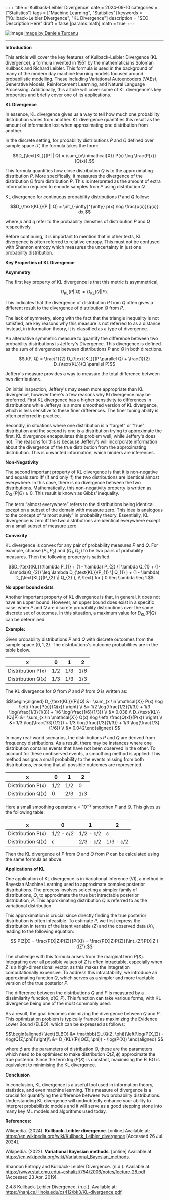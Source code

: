 +++
title = 'Kullback-Leibler Divergence'
date = 2024-09-10
categories = ["Statistics"]
tags = ["Machine Learning", "Statistics"]
keywords = ["Kullback-Leibler Divergence", "KL Divergence"]
description = "SEO Description Here"
draft = false
[params.math]
  math = true
+++

![Image](/images/daniela-turcanu-wABdckxoj90-unsplash.jpg)
[Image by Daniela Turcanu](https://unsplash.com/@protopopica?utm_source=ghost&utm_medium=referral&utm_campaign=api-credit)
***
**Introduction**

This article will cover the key features of Kullback-Leibler Divergence (KL divergence), a formula invented in 1951 by the mathematicians Soloman Kullback and Richard Leibler. This formula is used in the background of many of the modern day machine learning models focused around probabilistic modelling. These including Variational Autoencoders (VAEs), Generative Models, Reinforcement Learning, and Natural Language Processing. Additionally, this article will cover some of KL divergence's key properties and briefly cover one of its applications.

**KL Divergence**

In essence, KL divergence gives us a way to tell how much one probability distribution varies from another. KL divergence quantifies this result as the amount of information lost when approximating one distribution from another.

In the discrete setting, for probability distributions $P$ and $Q$ defined over sample space $\mathcal{X}$, the formula takes the form:

$$D_{\text{KL}}(P || Q) = \sum_{x\in\mathcal{X}} P(x) \log \frac{P(x)}{Q(x)}.$$

This formula quantifies how close distribution $Q$ is to the approximating distribution $P$. More specifically, it measures the divergence of the distribution $Q$ from distribution $P$. This is interpreted as the amount of extra information required to encode samples from $P$ using distribution $Q$.

KL divergence for continuous probability distributions $P$ and $Q$ follow:

$$D_{\text{KL}}(P || Q) = \int_{-\infty}^{\infty} p(x) \log \frac{p(x)}{q(x)} dx,$$

where $p$ and $q$ refer to the probability densities of distribution $P$ and $Q$ respectively.

Before continuing, it is important to mention that in other texts, KL divergence is often referred to relative entropy. This must not be confused with Shannon entropy which measures the uncertainty in just one probability distribution.

**Key Properties of KL Divergence**

**Asymmetry**

The first key property of KL divergence is that this metric is asymmetrical,

$$D_{\text{KL}}(P || Q) \neq D_{\text{KL}}(Q || P).$$

This indicates that the divergence of distribution $P$ from $Q$ often gives a different result to the divergence of distribution $Q$ from $P$.

The lack of symmetry, along with the fact that the triangle inequality is not satisfied, are key reasons why this measure is not referred to as a distance. Instead, in information theory, it is classified as a type of divergence.

An alternative symmetric measure to quantify the difference between two probability distributions is Jeffery's Divergence. This divergence is defined as the sum of divergences between distributions $P$ and $Q$ in both directions.

$$J(P, Q) = \frac{1}{2} D_{\text{KL}}(P \parallel Q) + \frac{1}{2} D_{\text{KL}}(Q \parallel P)$$

Jeffery's measure provides a way to measure the total difference between two distributions.

On initial inspection, Jeffery's may seem more appropriate than KL divergence, however there's a few reasons why Kl divergence may be preferred. First KL divergence has a higher sensitivity to differences in distributions while Jefferys is a more smoothed version of KL divergence, which is less sensitive to these finer differences. The finer tuning ability is often preferred in practice.

Secondly, in situations where one distribution is a "target" or "true" distribution and the second is one is a distribution trying to approximate the first. KL divergence encapsulates this problem well, while Jeffery's does not. The reasons for this is because Jeffery's will incorporate information about the divergence of the true distribution from the approximating distribution. This is unwanted information, which hinders are inferences.

**Non-Negativity**

The second important property of KL divergence is that it is non-negative and equals zero iff (if and only if) the two distributions are identical almost everywhere. In this case, there is no divergence between the two distributions. Mathematically, this non-negativity property is written as $D_{\text{KL}}(P | Q) \geq 0$. This result is known as Gibbs’ inequality.

The term “almost everywhere” refers to the distributions being identical except on a subset of the domain with measure zero. This idea is analogous to the concept of “almost surely” in probability theory. Essentially, KL divergence is zero iff the two distributions are identical everywhere except on a small subset of measure zero.

**Convexity**

KL divergence is convex for any pair of probability measures $P$ and $Q$. For example, choose $(P_{1}, P_{2})$ and $(Q_{1}, Q_{2})$ to be two pairs of probability measures. Then the following property is satisfied.

$$D_{\text{KL}}(\lambda P_{1} + (1 - \lambda) P_{2} \| \lambda Q_{1} + (1-\lambda)Q_{2}) \leq \lambda D_{\text{KL}}(P_{1} \| Q_{1} ) + (1 - \lambda) D_{\text{KL}}(P_{2} \| Q_{2} ), \\ \text{ for } 0 \leq \lambda \leq 1.$$

**No upper bound exists**

Another important property of KL divergence is that, in general, it does not have an upper bound. However, an upper bound does exist in a specific case: when $P$ and $Q$ are discrete probability distributions over the same discrete set of outcomes. In this situation, a maximum value for $D_{\text{KL}}(P | Q)$ can be determined.

**Example:**

Given probability distributions $P$ and $Q$ with discrete outcomes from the sample space $\{0,1,2\}$. The distributions's outcome probabilities are in the table below.

|x|0|1|2|
|---|---|---|---|
|Distribution P(x)|1/2|1/3|1/6|
|Distribution Q(x)|1/3|1/3|1/3|

The KL divergence for $Q$ from $P$ and $P$ from $Q$ is written as:

$$\begin{aligned} D_{\text{KL}}(P\|Q) &= \sum_{x \in \mathcal{X}} P(x) \log \left( \frac{P(x)}{Q(x)} \right) \\ &= 1/2 \log(\frac{1/2}{1/3}) + 1/3 \log(\frac{1/3}{1/3}) + 1/6 \log(\frac{1/6}{1/3}) \\ &= 0.038 \\ D_{\text{KL}}(Q\|P) &= \sum_{x \in \mathcal{X}} Q(x) \log \left( \frac{Q(x)}{P(x)} \right) \\ &= 1/3 \log(\frac{1/3}{1/2}) + 1/3 \log(\frac{1/3}{1/3}) + 1/3 \log(\frac{1/3}{1/6}) \\ &= 0.042\end{aligned} $$

In many real-world scenarios, the distributions $P$ and $Q$ are derived from frequency distributions. As a result, there may be instances where one distribution contains events that have not been observed in the other. To account for these unobserved events, a smoothing method is applied. This method assigns a small probability to the events missing from both distributions, ensuring that all possible outcomes are represented.

|x|0|1|2|
|---|---|---|---|
|Distribution P(x)|1/2|1/2|0|
|Distribution Q(x)|0|2/3|1/3|

Here a small smoothing operator $\epsilon=10^{-3}$ smoothen $P$ and $Q$. This gives us the following table.

|x|0|1|2|
|---|---|---|---|
|Distribution P(x)|1/2 - ε/2|1/2 - ε/2|ε|
|Distribution Q(x)|ε|2/3 - ε/2|1/3 - ε/2|

Then the KL divergence of $P$ from $Q$ and $Q$ from $P$ can be calculated using the same formula as above.

**Applications of KL**

One application of KL divergence is in Variational Inference (VI), a method in Bayesian Machine Learning used to approximate complex posterior distributions. The process involves selecting a simpler family of distributions, $Q$, to approximate the true but intractable posterior distribution, $P$. This approximating distribution $Q$ is referred to as the variational distribution.

This approximation is crucial since directly finding the true posterior distribution is often infeasible. To estimate $P$, we first express the distribution in terms of the latent variable ($Z$) and the observed data ($X$), leading to the following equation:

$$ P(Z|X) = \frac{P(X|Z)P(Z)}{P(X)} = \frac{P(X|Z)P(Z)}{\int_{Z'}P(X|Z') dZ'}.$$

The challenge with this formula arises from the marginal term $P(X)$. Integrating over all possible values of $Z$ is often intractable, especially when $Z$ is a high-dimensional vector, as this makes the integration computationally expensive. To address this intractability, we introduce an approximating function $Q$, which serves as a simpler and more tractable version of the true posterior $P$.

The difference between the distributions $Q$ and $P$ is measured by a dissimilarity function, $d(Q, P)$. This function can take various forms, with KL divergence being one of the most commonly used.

As a result, the goal becomes minimizing the divergence between $Q$ and $P$. This optimization problem is typically framed as maximizing the Evidence Lower Bound (ELBO), which can be expressed as follows:

$$\begin{aligned} \text{ELBO} &= \mathbb{E}_{Q(Z, \phi)}\left[\log(P(X,Z)) - \log(Q(Z,\phi))\right]\\ &= D_{KL}(P\|Q(Z, \phi)) - \log(P(X)) \end{aligned} $$

where $\phi$ are the parameters of distribution $Q$, these are the parameters which need to be optimised to make distribution $Q(Z, \phi)$ approximate the true posterior. Since the term $\log(P(X)$ is constant, maximising the ELBO is equivalent to minimising the KL divergence.

****Conclusion****

In conclusion, KL divergence is a useful tool used in information theory, statistics, and even machine learning. This measure of divergence is a crucial for quantifying the difference between two probability distributions. Understanding KL divergence will undoubtedly enhance your ability to interpret probabilistic models and it will serve as a good stepping stone into many key ML models and algorithms used today.

****References:****

Wikipedia. (2024). __Kullback–Leibler divergence__. [online] Available at: https://en.wikipedia.org/wiki/Kullback_Leibler_divergence [Accessed 26 Jul. 2024].

Wikipedia. (2022). __Variational Bayesian methods__. [online] Available at: https://en.wikipedia.org/wiki/Variational_Bayesian_methods.

Shannon Entropy and Kullback-Leibler Divergence. (n.d.). Available at: https://www.stat.cmu.edu/~cshalizi/754/2006/notes/lecture-28.pdf [Accessed 23 Apr. 2019].

2.4.8 Kullback-Leibler Divergence. (n.d.). Available at: https://hanj.cs.illinois.edu/cs412/bk3/KL-divergence.pdf.

‌

‌